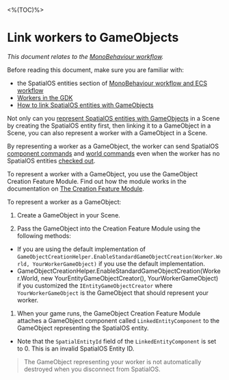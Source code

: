 [//]: # (Doc of docs reference 5.3)

<%(TOC)%>
# Link workers to GameObjects
_This document relates to the [MonoBehaviour workflow]({{urlRoot}}/reference/workflows/which-workflow)._

Before reading this document, make sure you are familiar with:

* the SpatialOS entities section of  [MonoBehaviour workflow and ECS workflow]({{urlRoot}}/reference/workflows/which-workflow#spatialos-entities)
* [Workers in the GDK]({{urlRoot}}/reference/concepts/worker)
* [How to link SpatialOS entities with GameObjects]({{urlRoot}}/reference/workflows/monobehaviour/linking/spatialos-entities)

Not only can you [represent SpatialOS entities with GameObjects]({{urlRoot}}/reference/workflows/monobehaviour/linking/spatialos-entities) in a Scene by creating the SpatialOS entity first, then linking it to a GameObject in a Scene, you can also represent a worker with a GameObject in a Scene.

By representing a worker as a GameObject, the worker can send SpatialOS [component commands]({{urlRoot}}/reference/workflows/monobehaviour/interaction/commands/component-commands) and [world commands]({{urlRoot}}/reference/workflows/monobehaviour/interaction/commands/world-commands) even when the worker has no SpatialOS entities [checked out]({{urlRoot}}/reference/glossary#authority). 

To represent a worker with a GameObject, you use the GameObject Creation Feature Module. Find out how the module works in the documentation on [The Creation Feature Module]({{urlRoot}}/reference/workflows/monobehaviour/linking/spatialos-entities).

To represent a worker as a GameObject:
1. Create a GameObject in your Scene.

1. Pass the GameObject into the Creation Feature Module using the following methods:
  *  If you are using the default implementation of `GameObjectCreationHelper.EnableStandardGameObjectCreation(Worker.World, YourWorkerGameObject)` if you use the default implementation.
  * GameObjectCreationHelper.EnableStandardGameObjectCreation(Worker.World, new YourEntityGameObjectCreator(), YourWorkerGameObject) if you customized the `IEntityGameObjectCreator` where `YourWorkerGameObject` is the GameObject that should represent your worker.
1.  When your game runs, the GameObject Creation Feature Module attaches a GameObject component called `LinkedEntityComponent` to the GameObject representing the SpatialOS entity.</br>
  * Note that the `SpatialEntityId` field of the `LinkedEntityComponent` is set to 0. This is an invalid SpatialOS Entity ID.</br>

> The GameObject representing your worker is not automatically destroyed when you disconnect from SpatialOS.
